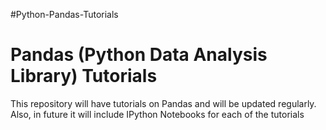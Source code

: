 #Python-Pandas-Tutorials

# Pandas (Python Data Analysis Library) Tutorials

This repository will have tutorials on Pandas and will be updated regularly. Also, in future it will include IPython Notebooks for each of the tutorials
